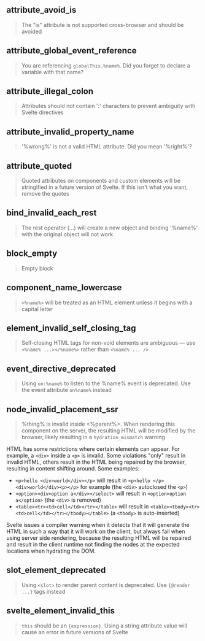 ## attribute_avoid_is

> The "is" attribute is not supported cross-browser and should be avoided

## attribute_global_event_reference

> You are referencing `globalThis.%name%`. Did you forget to declare a variable with that name?

## attribute_illegal_colon

> Attributes should not contain ':' characters to prevent ambiguity with Svelte directives

## attribute_invalid_property_name

> '%wrong%' is not a valid HTML attribute. Did you mean '%right%'?

## attribute_quoted

> Quoted attributes on components and custom elements will be stringified in a future version of Svelte. If this isn't what you want, remove the quotes

## bind_invalid_each_rest

> The rest operator (...) will create a new object and binding '%name%' with the original object will not work

## block_empty

> Empty block

## component_name_lowercase

> `<%name%>` will be treated as an HTML element unless it begins with a capital letter

## element_invalid_self_closing_tag

> Self-closing HTML tags for non-void elements are ambiguous — use `<%name% ...></%name%>` rather than `<%name% ... />`

## event_directive_deprecated

> Using `on:%name%` to listen to the %name% event is deprecated. Use the event attribute `on%name%` instead

## node_invalid_placement_ssr

> %thing% is invalid inside <%parent%>. When rendering this component on the server, the resulting HTML will be modified by the browser, likely resulting in a `hydration_mismatch` warning

HTML has some restrictions where certain elements can appear. For example, a `<div>` inside a `<p>` is invalid. Some violations "only" result in invalid HTML, others result in the HTML being repaired by the browser, resulting in content shifting around. Some examples:

- `<p>hello <div>world</div></p>` will result in `<p>hello </p><div>world</div><p></p>` for example (the `<div>` autoclosed the `<p>`)
- `<option><div>option a</div></select>` will result in `<option>option a</option>` (the `<div>` is removed)
- `<table><tr><td>cell</td></tr></table>` will result in `<table><tbody><tr><td>cell</td></tr></tbody></table>` (a `<tbody>` is auto-inserted)

Svelte issues a compiler warning when it detects that it will generate the HTML in such a way that it will work on the client, but always fail when using server side rendering, because the resulting HTML will be repaired and result in the client runtime not finding the nodes at the expected locations when hydrating the DOM.

## slot_element_deprecated

> Using `<slot>` to render parent content is deprecated. Use `{@render ...}` tags instead

## svelte_element_invalid_this

> `this` should be an `{expression}`. Using a string attribute value will cause an error in future versions of Svelte

